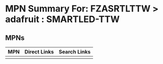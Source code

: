 



# MPN Summary For: FZASRTLTTW > adafruit : SMARTLED-TTW

## MPNs
  

|MPN|Direct Links|Search Links|
| :--- | :--- | :--- |
||||
